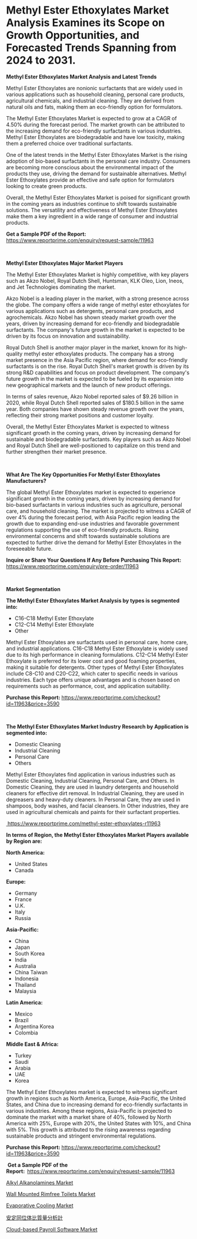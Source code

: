 <p><h1>Methyl Ester Ethoxylates Market Analysis Examines its Scope on Growth Opportunities, and Forecasted Trends Spanning from 2024 to 2031.</h1></p><p><strong>Methyl Ester Ethoxylates Market Analysis and Latest Trends</strong></p>
<p><p>Methyl Ester Ethoxylates are nonionic surfactants that are widely used in various applications such as household cleaning, personal care products, agricultural chemicals, and industrial cleaning. They are derived from natural oils and fats, making them an eco-friendly option for formulators.</p><p>The Methyl Ester Ethoxylates Market is expected to grow at a CAGR of 4.50% during the forecast period. The market growth can be attributed to the increasing demand for eco-friendly surfactants in various industries. Methyl Ester Ethoxylates are biodegradable and have low toxicity, making them a preferred choice over traditional surfactants.</p><p>One of the latest trends in the Methyl Ester Ethoxylates Market is the rising adoption of bio-based surfactants in the personal care industry. Consumers are becoming more conscious about the environmental impact of the products they use, driving the demand for sustainable alternatives. Methyl Ester Ethoxylates provide an effective and safe option for formulators looking to create green products.</p><p>Overall, the Methyl Ester Ethoxylates Market is poised for significant growth in the coming years as industries continue to shift towards sustainable solutions. The versatility and effectiveness of Methyl Ester Ethoxylates make them a key ingredient in a wide range of consumer and industrial products.</p></p>
<p><strong>Get a Sample PDF of the Report:&nbsp;</strong> <a href="https://www.reportprime.com/enquiry/request-sample/11963">https://www.reportprime.com/enquiry/request-sample/11963</a></p>
<p>&nbsp;</p>
<p><strong>Methyl Ester Ethoxylates Major Market Players</strong></p>
<p><p>The Methyl Ester Ethoxylates Market is highly competitive, with key players such as Akzo Nobel, Royal Dutch Shell, Huntsman, KLK Oleo, Lion, Ineos, and Jet Technologies dominating the market. </p><p>Akzo Nobel is a leading player in the market, with a strong presence across the globe. The company offers a wide range of methyl ester ethoxylates for various applications such as detergents, personal care products, and agrochemicals. Akzo Nobel has shown steady market growth over the years, driven by increasing demand for eco-friendly and biodegradable surfactants. The company's future growth in the market is expected to be driven by its focus on innovation and sustainability.</p><p>Royal Dutch Shell is another major player in the market, known for its high-quality methyl ester ethoxylates products. The company has a strong market presence in the Asia Pacific region, where demand for eco-friendly surfactants is on the rise. Royal Dutch Shell's market growth is driven by its strong R&D capabilities and focus on product development. The company's future growth in the market is expected to be fueled by its expansion into new geographical markets and the launch of new product offerings.</p><p>In terms of sales revenue, Akzo Nobel reported sales of $9.26 billion in 2020, while Royal Dutch Shell reported sales of $180.5 billion in the same year. Both companies have shown steady revenue growth over the years, reflecting their strong market positions and customer loyalty.</p><p>Overall, the Methyl Ester Ethoxylates Market is expected to witness significant growth in the coming years, driven by increasing demand for sustainable and biodegradable surfactants. Key players such as Akzo Nobel and Royal Dutch Shell are well-positioned to capitalize on this trend and further strengthen their market presence.</p></p>
<p>&nbsp;</p>
<p><strong>What Are The Key Opportunities For Methyl Ester Ethoxylates Manufacturers?</strong></p>
<p><p>The global Methyl Ester Ethoxylates market is expected to experience significant growth in the coming years, driven by increasing demand for bio-based surfactants in various industries such as agriculture, personal care, and household cleaning. The market is projected to witness a CAGR of over 4% during the forecast period, with Asia Pacific region leading the growth due to expanding end-use industries and favorable government regulations supporting the use of eco-friendly products. Rising environmental concerns and shift towards sustainable solutions are expected to further drive the demand for Methyl Ester Ethoxylates in the foreseeable future.</p></p>
<p><strong>Inquire or Share Your Questions If Any Before Purchasing This Report:</strong> <a href="https://www.reportprime.com/enquiry/pre-order/11963">https://www.reportprime.com/enquiry/pre-order/11963</a></p>
<p>&nbsp;</p>
<p><strong>Market Segmentation</strong></p>
<p><strong>The Methyl Ester Ethoxylates Market Analysis by types is segmented into:</strong></p>
<p><ul><li>C16-C18 Methyl Ester Ethoxylate</li><li>C12-C14 Methyl Ester Ethoxylate</li><li>Other</li></ul></p>
<p><p>Methyl Ester Ethoxylates are surfactants used in personal care, home care, and industrial applications. C16-C18 Methyl Ester Ethoxylate is widely used due to its high performance in cleaning formulations. C12-C14 Methyl Ester Ethoxylate is preferred for its lower cost and good foaming properties, making it suitable for detergents. Other types of Methyl Ester Ethoxylates include C8-C10 and C20-C22, which cater to specific needs in various industries. Each type offers unique advantages and is chosen based on requirements such as performance, cost, and application suitability.</p></p>
<p><strong>Purchase this Report:&nbsp;</strong><a href="https://www.reportprime.com/checkout?id=11963&price=3590">https://www.reportprime.com/checkout?id=11963&price=3590</a></p>
<p>&nbsp;</p>
<p><strong>The Methyl Ester Ethoxylates Market Industry Research by Application is segmented into:</strong></p>
<p><ul><li>Domestic Cleaning</li><li>Industrial Cleaning</li><li>Personal Care</li><li>Others</li></ul></p>
<p><p>Methyl Ester Ethoxylates find application in various industries such as Domestic Cleaning, Industrial Cleaning, Personal Care, and Others. In Domestic Cleaning, they are used in laundry detergents and household cleaners for effective dirt removal. In Industrial Cleaning, they are used in degreasers and heavy-duty cleaners. In Personal Care, they are used in shampoos, body washes, and facial cleansers. In Other industries, they are used in agricultural chemicals and paints for their surfactant properties.</p></p>
<p><a href="https://www.reportprime.com/methyl-ester-ethoxylates-r11963">&nbsp;https://www.reportprime.com/methyl-ester-ethoxylates-r11963</a></p>
<p><strong>In terms of Region, the Methyl Ester Ethoxylates Market Players available by Region are:</strong></p>
<p>
    <p> <strong> North America: </strong>
        <ul>
            <li>United States</li>
            <li>Canada</li>
        </ul>
        </p> 
    <p> <strong> Europe: </strong>
        <ul>
            <li>Germany</li>
            <li>France</li>
            <li>U.K.</li>
            <li>Italy</li>
            <li>Russia</li>
        </ul>
        </p> 
    <p> <strong> Asia-Pacific: </strong>
        <ul>
            <li>China</li>
            <li>Japan</li>
            <li>South Korea</li>
            <li>India</li>
            <li>Australia</li>
            <li>China Taiwan</li>
            <li>Indonesia</li>
            <li>Thailand</li>
            <li>Malaysia</li>
        </ul>
        </p> 
    <p> <strong> Latin America: </strong>
        <ul>
            <li>Mexico</li>
            <li>Brazil</li>
            <li>Argentina Korea</li>
            <li>Colombia</li>
        </ul>
        </p> 
    <p> <strong> Middle East & Africa: </strong>
        <ul>
            <li>Turkey</li>
            <li>Saudi</li>
            <li>Arabia</li>
            <li>UAE</li>
            <li>Korea</li>
        </ul>
    </p>
    </p>
<p><p>The Methyl Ester Ethoxylates market is expected to witness significant growth in regions such as North America, Europe, Asia-Pacific, the United States, and China due to increasing demand for eco-friendly surfactants in various industries. Among these regions, Asia-Pacific is projected to dominate the market with a market share of 40%, followed by North America with 25%, Europe with 20%, the United States with 10%, and China with 5%. This growth is attributed to the rising awareness regarding sustainable products and stringent environmental regulations.</p></p>
<p><strong>Purchase this Report: </strong><a href="https://www.reportprime.com/checkout?id=11963&price=3590">https://www.reportprime.com/checkout?id=11963&price=3590</a></p>
<p>&nbsp;<strong>Get a Sample PDF of the Report:&nbsp;&nbsp;</strong><a href="https://www.reportprime.com/enquiry/request-sample/11963">https://www.reportprime.com/enquiry/request-sample/11963</a></p>
<p><strong></strong></p>
<p><p><a href="https://github.com/JameTravis/Market-Research-Report-List-6/blob/main/alkyl-alkanolamines-market.md">Alkyl Alkanolamines Market</a></p><p><a href="https://medium.com/@victoria.lyman98067/global-wall-mounted-rimfree-toilets-market-share-and-growth-opportunities-and-market-size-growing-e02e68afce70">Wall Mounted Rimfree Toilets Market</a></p><p><a href="https://issuu.com/reportprime-2/docs/evaporative-cooling-market-size-2030.pptx">Evaporative Cooling Market</a></p><p><a href="https://medium.com/@ashleyivingston5656/%E5%AE%89%E5%AE%9A%E5%90%8C%E4%BD%8D%E4%BD%93%E6%AF%94%E7%8E%87%E8%B3%AA%E9%87%8F%E5%88%86%E6%9E%90%E8%A8%88%E5%B8%82%E5%A0%B4%E3%82%B7%E3%82%A7%E3%82%A2%E3%81%8A%E3%82%88%E3%81%B3%E6%96%B0%E3%81%97%E3%81%84%E3%83%88%E3%83%AC%E3%83%B3%E3%83%89%E5%88%86%E6%9E%90-%E3%81%9D%E3%81%AE%E3%82%BF%E3%82%A4%E3%83%97-%E3%82%A2%E3%83%97%E3%83%AA%E3%82%B1%E3%83%BC%E3%82%B7%E3%83%A7%E3%83%B3-%E3%82%A8%E3%83%B3%E3%83%89%E3%83%A6%E3%83%BC%E3%82%BA%E3%81%AB%E3%82%88%E3%82%8B2024%E5%B9%B4%E3%81%8B%E3%82%892031%E5%B9%B4%E3%81%BE%E3%81%A7%E3%81%AE%E4%BA%88%E6%B8%AC-32cb8898bd87">安定同位体比質量分析計</a></p><p><a href="https://www.linkedin.com/pulse/insights-cloud-based-payroll-software-market-share-competitive-u3j8e">Cloud-based Payroll Software Market</a></p></p>